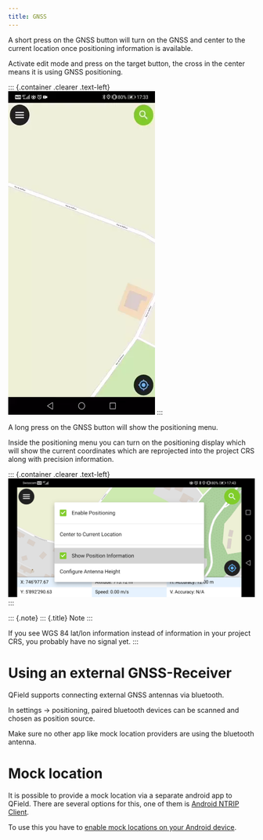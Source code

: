 ```yaml
---
title: GNSS
---
```


A short press on the GNSS button will turn on the GNSS and center to the
current location once positioning information is available.

Activate edit mode and press on the target button, the cross in the
center means it is using GNSS positioning.

::: {.container .clearer .text-left}
![](../../assets/images/gnss_use.webp)
:::

A long press on the GNSS button will show the positioning menu.

Inside the positioning menu you can turn on the positioning display
which will show the current coordinates which are reprojected into the
project CRS along with precision information.

::: {.container .clearer .text-left}
![](../../assets/images/user-guide_gps.jpg)
:::

::: {.note}
::: {.title}
Note
:::

If you see WGS 84 lat/lon information instead of information in your
project CRS, you probably have no signal yet.
:::

Using an external GNSS-Receiver
===============================

QField supports connecting external GNSS antennas via bluetooth.

In settings -\> positioning, paired bluetooth devices can be scanned and
chosen as position source.

Make sure no other app like mock location providers are using the
bluetooth antenna.

Mock location
=============

It is possible to provide a mock location via a separate android app to
QField. There are several options for this, one of them is [Android
NTRIP
Client](https://play.google.com/store/apps/details?id=com.lefebure.ntripclient).

To use this you have to [enable mock locations on your Android
device](https://www.youtube.com/watch?v=v1eRHmMiRJQ).
